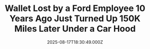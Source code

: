 ---
title: "Wallet Lost by a Ford Employee 10 Years Ago Just Turned Up 150K Miles Later Under a Car Hood"
date: 2025-08-17T18:30:49.000Z
category: Human Kindness
externalLink: "https://www.goodnewsnetwork.org/ford-employee-lost-his-wallet-10-years-ago-now-found-150k-miles-later-under-a-hood-in-minnesota/"
image: ""
excerpt: "A Ford Motor Company employee was reunited with a wallet he lost 10 years ago after a mechanic found it while servicing a car he built. This charming story comes via Minnesota, where mechanic Chad Volk was replacing the cooling fan on a 2015 Ford Edge, when something that needed to snap in place, simply […] The post Wallet Lost…"
---